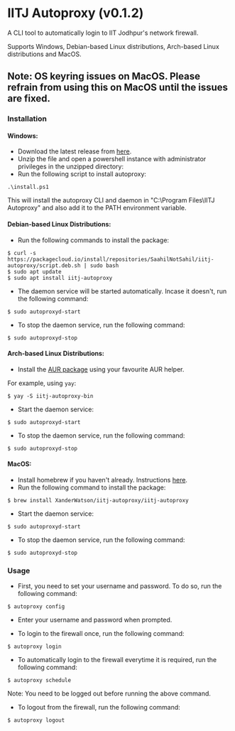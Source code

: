 # IITJ Autoproxy (v0.1.2)

A CLI tool to automatically login to IIT Jodhpur's network firewall.

Supports Windows, Debian-based Linux distributions, Arch-based Linux distributions and MacOS.

## Note: OS keyring issues on MacOS. Please refrain from using this on MacOS until the issues are fixed.

### Installation 

#### Windows:

- Download the latest release from [here](https://github.com/SaahilNotSahil/iitj-autoproxy/releases).
- Unzip the file and open a powershell instance with administrator privileges in the unzipped directory:
- Run the following script to install autoproxy:

```
.\install.ps1
```

This will install the autoproxy CLI and daemon in "C:\Program Files\IITJ Autoproxy\" and also add it to the PATH environment variable.

#### Debian-based Linux Distributions:

- Run the following commands to install the package:

```
$ curl -s https://packagecloud.io/install/repositories/SaahilNotSahil/iitj-autoproxy/script.deb.sh | sudo bash
$ sudo apt update
$ sudo apt install iitj-autoproxy
```

- The daemon service will be started automatically. Incase it doesn't, run the following command:

```
$ sudo autoproxyd-start
```

- To stop the daemon service, run the following command:

```
$ sudo autoproxyd-stop
```

#### Arch-based Linux Distributions:

- Install the [AUR package](https://aur.archlinux.org/packages/iitj-autoproxy-bin/) using your favourite AUR helper.

For example, using `yay`:
```
$ yay -S iitj-autoproxy-bin
```

- Start the daemon service:

```
$ sudo autoproxyd-start
```

- To stop the daemon service, run the following command:

```
$ sudo autoproxyd-stop
```

#### MacOS:

- Install homebrew if you haven't already. Instructions [here](https://brew.sh/).
- Run the following command to install the package:

```
$ brew install XanderWatson/iitj-autoproxy/iitj-autoproxy
```

- Start the daemon service:

```
$ sudo autoproxyd-start
```

- To stop the daemon service, run the following command:

```
$ sudo autoproxyd-stop
```

### Usage

- First, you need to set your username and password. To do so, run the following command:

```
$ autoproxy config
```

- Enter your username and password when prompted.


- To login to the firewall once, run the following command:

```
$ autoproxy login
```

- To automatically login to the firewall everytime it is required, run the following command:

```
$ autoproxy schedule
```

Note: You need to be logged out before running the above command.

- To logout from the firewall, run the following command:

```
$ autoproxy logout
```
